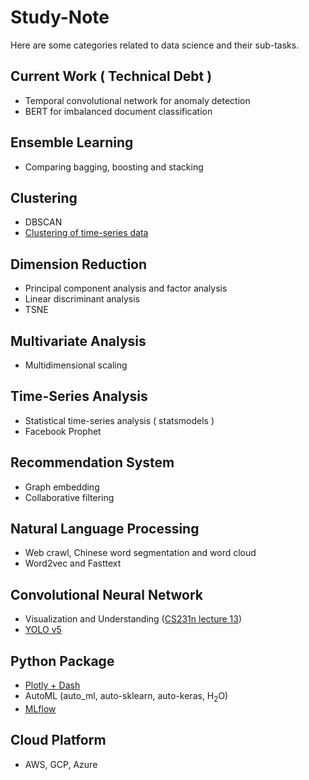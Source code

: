 # Study-Note
Here are some categories related to data science and their sub-tasks.

## Current Work ( Technical Debt )
- Temporal convolutional network for anomaly detection
- BERT for imbalanced document classification

## Ensemble Learning
- Comparing bagging, boosting and stacking

## Clustering
- DBSCAN
- [Clustering of time-series data](https://www.intechopen.com/online-first/clustering-of-time-series-data) 

## Dimension Reduction
- Principal component analysis and factor analysis
- Linear discriminant analysis
- TSNE

## Multivariate Analysis
- Multidimensional scaling

## Time-Series Analysis
- Statistical time-series analysis ( statsmodels )
- Facebook Prophet

## Recommendation System
- Graph embedding
- Collaborative filtering

## Natural Language Processing
- Web crawl, Chinese word segmentation and word cloud
- Word2vec and Fasttext

## Convolutional Neural Network
- Visualization and Understanding ([CS231n lecture 13](http://cs231n.stanford.edu/syllabus.html))
- [YOLO v5](https://github.com/ultralytics/yolov5)

## Python Package
- [Plotly + Dash](https://dash.plotly.com/)
- AutoML (auto_ml, auto-sklearn, auto-keras, H<sub>2</sub>O)
- [MLflow](https://github.com/mlflow/mlflow)

## Cloud Platform
- AWS, GCP, Azure

